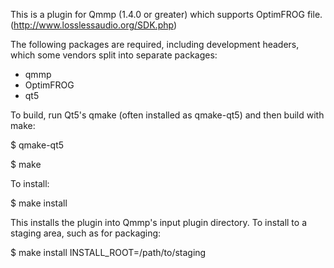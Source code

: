 This is a plugin for Qmmp (1.4.0 or greater) which supports OptimFROG file.
(http://www.losslessaudio.org/SDK.php)

The following packages are required, including development headers,
which some vendors split into separate packages:

- qmmp
- OptimFROG
- qt5

To build, run Qt5's qmake (often installed as qmake-qt5) and then build
with make:

$ qmake-qt5

$ make

To install:

$ make install

This installs the plugin into Qmmp's input plugin directory.  To install
to a staging area, such as for packaging:

$ make install INSTALL_ROOT=/path/to/staging
